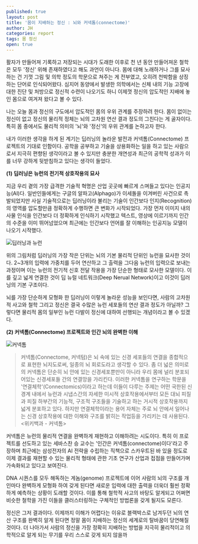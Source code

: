 ```yaml
---
published: true
layout: post
title: '몸이 지배하는 정신 : 뇌와 커넥톰(connectome)'
author: JH
categories: report
tags: 몸 정신
open: true
---
```


활자가 만들어져 기록하고 저장되는 시대가 도래한 이후로 천 년 동안 만들어져온 철학은 모두 '정신' 위해 존재하였다고 해도 과언이 아니다. 몸에 대해 노래하거나 그를 묘사하는 건 기껏 그림 및 의학 정도의 학문으로 쳐주는 게 전부였고, 오히려 천박함을 상징하는 단어로 인식되어왔다. 심지어 동양에서 발생한 의학에서는 신체 내의 기능 고장에 대한 진단 및 처방으로 정신적 수련이 나오기도 하니 이제껏 정신의 압도적인 지배에 놓인 몸으로 여겨져 왔다고 볼 수 있다.

나는 오늘 몸과 정신의 구도에서 압도적인 몸의 우위 관계를 주장하려 한다. 몸이 없이는 정신이 없고 정신의 물리적 정체는 뇌의 고차원 연산 결과 정도의 그친다는 게 골자이다. 특히 몸 중에서도 물리적 의미의 '뇌'와 '정신'의 우위 관계를 논하고자 한다.

내가 이러한 생각을 하게 된 계기는 딥러닝의 놀라운 발전과 커넥톰(Connectome) 프로젝트의 기대로 인함이다. 공학을 공부하고 기술을 상용화하는 일을 하고 있는 사람으로서 지극히 편향된 생각이라고 볼 수 있지만 충분한 개연성과 최근의 공학적 성과가 이를 너무 강하게 뒷받침하고 있다는 생각이 들었다.

**(1) 딥러닝은 뉴런의 전기적 상호작용의 묘사**

지금 우리 곁의 가장 급격한 기술적 혁명은 산업 곳곳에 빠르게 스며들고 있다는 인공지능(AI)다. 일반인들에게는 구글의 알파고(Alphago)가 이세돌을 이겨버린 사건으로 촉발되었지만 사실 기술적으로는 딥러닝이라 불리는 기술이 인간보다 인지(Recognition)의 영역를 압도할만큼 정확하게 수행하면 큰 변화가 시작되었다. 가장 먼저 이미지 내의 사물 인식을 인간보다 더 정확하게 인식하기 시작했고 텍스트, 영상에 이르기까지 인간의 수준을 이미 뛰어넘었으며 최근에는 인간보다 언어를 잘 이해하는 인공지능 모델이 나오기 시작했다.

![딥러닝과 뉴런]({{site.baseurl}}/images/neuran_and_deep_learning.jpg)

위의 그림처럼 딥러닝의 가장 작은 단위는 뇌의 기본 물리적 단위인 뉴런을 묘사한 것이다. 2~3개의 입력에 가중치를 두어 연산하고 그 출력을 그다음 뉴런의 입력으로 보내는 과정이며 이는 뉴런의 전기적 신호 전달 작용을 가장 단순한 형태로 모사한 모델이다. 이를 깊고 넓게 연결한 것이 딥 뉴럴 네트워크(Deep Nerual Network)이고 이것이 딥러닝의 기본 구조이다.

뇌를 가장 단순하게 모형화 한 딥러닝이 이렇게 놀라운 성능을 보인다면, 사람의 고차원적 사고와 철학 그리고 정신은 결국 수많은 뉴런 세포들의 연산 결과 정도가 아닐까? 그렇다면 물리적 몸의 일부인 뉴런 다발이 정신에 대하여 선행되는 개념이라고 볼 수 있겠다.


**(2) 커넥톰(Connectome) 프로젝트와 인간 뇌의 완벽한 이해**

![커넥톰]({{site.baseurl}}/images/connectome.jpg)

> 커넥톰(Connectome, 커넥텀)은 뇌 속에 있는 신경 세포들의 연결을 종합적으로 표현한 뇌지도로써, 일종의 뇌 회로도라고 생각할 수 있다. 좀 더 넓은 의미로의 커넥톰은 단순히 뇌 안에 있는 신경세포뿐만이 아니라 우리 몸에 널리 분포되어있는 신경세포들 간의 연결망을 가리킨다. 이러한 커넥톰을 연구하는 학문을 '연결체학'(Connectomics)이라고 하는데 이들이 다루는 주제는 어떤 국한된 신경계 내에서 뉴런과 시냅스간의 자세한 미시적 상호작용에서부터 모든 대뇌 피질과 피질 하부간의 기능적, 구조적 구조들을 기술하고 하는 거시적 상호작용까지 넓게 분포하고 있다. 하지만 연결체학이라는 용어 자체는 주로 뇌 안에서 일어나는 신경 상호작용에 대한 이해와 구조를 밝히는 작업등을 가리키는 데 사용된다. <위키백과 - 커넥톰>

커넥톰은 뉴런의 물리적 연결을 완벽하게 재현하고 이해하려는 시도이다. 특히 이 프로젝트를 선도하고 있는 세바스찬 승 교수는 '인간은 커넥톰(connectome)이다'라고 주장하며 최근에는 삼성전자의 AI 전략을 수립하는 직책으로 스카우트된 바 있을 정도로 이제 결과를 재현할 수 있는 물리적 형태에 관한 기초 연구가 산업과 접점을 만들어가며 가속화되고 있다고 보여진다.

DNA 시퀀스를 모두 해독하는 게놈(genome) 프로젝트에 이어 사람의 뇌의 구조를 개인마다 완벽하게 모형화 하여 갖게 된다면 새로운 입력에 대한 출력을 더욱더 훨씬 정확하게 예측하는 상황이 도래할 것이다. 이를 통해 철학적 사고의 바탕도 알게되고 어쩌면 비슷한 철학을 가진 이들을 클러스터링하는 구체적인 방법론을 갖게 될지도 모른다.

정신은 그저 결과이다. 이제까지 이해가 어렵다는 이유로 블랙박스로 남겨두던 뇌의 연산 구조를 완벽히 알게 된다면 정말 몸이 지배하는 정신의 세계로의 탈바꿈이 당연해질 것이다. 더 나아가서 사람의 정신을 가장 정확히 지배하는 방법을 지극히 물리적이고 의학적으로 알게 되는 무기를 우리 스스로 갖게 되지 않을까
